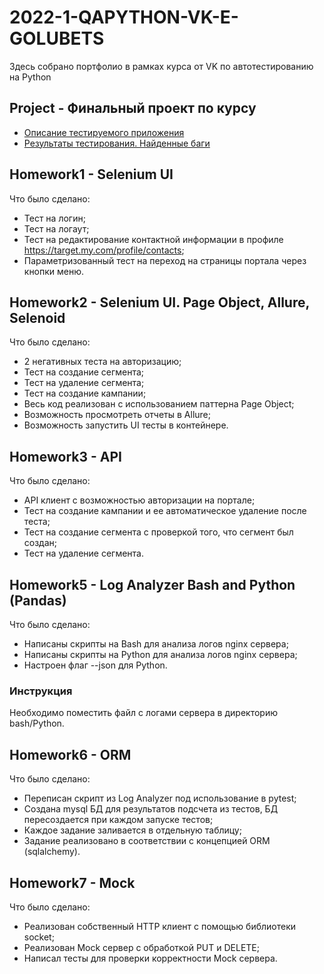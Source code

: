 # 2022-1-QAPYTHON-VK-E-GOLUBETS
Здесь собрано портфолио в рамках курса от VK по автотестированию на Python

## Project - Финальный проект по курсу
* [Описание тестируемого приложения](https://github.com/giantfrut/2022-1-QAPYTHON-VK-E-GOLUBETS/tree/main/project#финальный-проект)
* [Результаты тестирования. Найденные баги](https://github.com/giantfrut/2022-1-QAPYTHON-VK-E-GOLUBETS/tree/main/project#результаты-тестирования-найденные-баги)

## Homework1 - Selenium UI
Что было сделано:
* Тест на логин;
* Тест на логаут;
* Тест на редактирование контактной информации в профиле https://target.my.com/profile/contacts;
* Параметризованный тест на переход на страницы портала через кнопки меню.

## Homework2 - Selenium UI. Page Object, Allure, Selenoid
Что было сделано:
* 2 негативных теста на авторизацию;
* Тест на создание сегмента;
* Тест на удаление сегмента;
* Тест на создание кампании;
* Весь код реализован c использованием паттерна Page Object;
* Возможность просмотреть отчеты в Allure;
* Возможность запустить UI тесты в контейнере.

## Homework3 - API 
Что было сделано:
* API клиент с возможностью авторизации на портале;
* Тест на создание кампании и ее автоматическое удаление после теста;
* Тест на создание сегмента с проверкой того, что сегмент был создан;
* Тест на удаление сегмента.

## Homework5 - Log Analyzer Bash and Python (Pandas)
Что было сделано:
* Написаны скрипты на Bash для анализа логов nginx сервера;
* Написаны скрипты на Python для анализа логов nginx сервера;
* Настроен флаг --json для Python.
### Инструкция
Необходимо поместить файл с логами сервера в директорию bash/Python.

## Homework6 - ORM
Что было сделано:
* Переписан скрипт из Log Analyzer под использование в pytest;
* Создана mysql БД для результатов подсчета из тестов, БД пересоздается при каждом запуске тестов;
* Каждое задание заливается в отдельную таблицу;
* Задание реализовано в соответствии с концепцией ORM (sqlalchemy).

## Homework7 - Mock
Что было сделано:
* Реализован собственный HTTP клиент с помощью библиотеки socket;
* Реализован Mock сервер с обработкой PUT и DELETE;
* Написал тесты для проверки корректности Mock сервера.

